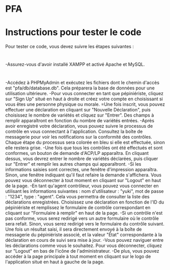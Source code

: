 # PFA
# Instructions pour tester le code
Pour tester ce code, vous devez suivre les étapes suivantes :
#
-Assurez-vous d'avoir installé XAMPP et activé Apache et MySQL.
#
-Accédez à PHPMyAdmin et exécutez les fichiers dont le chemin d'accès est "pfa/db/database.db". Cela préparera la base de données pour une utilisation ultérieure.
-Pour vous connecter en tant que pépiniériste, cliquez sur "Sign Up" situé en haut à droite et créez votre compte en choisissant si vous êtes une personne physique ou morale.
=Une fois inscrit, vous pouvez effectuer une déclaration en cliquant sur "Nouvelle Déclaration", puis choisissez le nombre de variétés et cliquez sur "Entrer". Des champs à remplir apparaîtront en fonction du nombre de variétés entrées.
-Après avoir enregistré votre déclaration, vous pouvez suivre le processus de contrôle en vous connectant à l'application. Consultez la boîte de messagerie pour voir les notifications sur la conformité des contrôles. Chaque étape du processus sera colorée en bleu si elle est effectuée, sinon elle restera grise.
-Une fois que tous les contrôles ont été effectués et sont conformes, un bouton de demande d'ACP/LP apparaîtra. En cliquant dessus, vous devrez entrer le nombre de variétés déclarées, puis cliquer sur "Entrer" et remplir les autres champs qui apparaîtront.
-Si les informations saisies sont correctes, une fenêtre d'impression apparaîtra. Sinon, une fenêtre indiquant qu'il faut refaire la demande s'affichera. Vous pouvez vous déconnecter à tout moment en cliquant sur "Logout" en haut de la page.
-En tant qu'agent contrôleur, vous pouvez vous connecter en utilisant les informations suivantes : nom d'utilisateur : "yuki", mot de passe : "1234", type : "agent". Cela vous permettra de consulter la liste des déclarations enregistrées. Choisissez une déclaration en fonction de l'ID du pépiniériste et remplissez le formulaire de contrôle correspondant en cliquant sur "Formulaire à remplir" en haut de la page.
-Si un contrôle n'est pas conforme, vous serez redirigé vers un autre formulaire où le contrôle sera refait. Sinon, vous serez redirigé vers le formulaire du contrôle suivant. Une fois un résultat saisi, il sera directement envoyé à la boîte de messagerie du pépiniériste associé, et la valeur "État" correspondante à la déclaration en cours de suivi sera mise à jour.
-Vous pouvez naviguer entre les déclarations comme vous le souhaitez. Pour vous déconnecter, cliquez sur "Logout" en bas de l'icône de l'administrateur.
-De plus, vous pouvez accéder à la page principale à tout moment en cliquant sur le logo de l'application situé en haut à gauche de la page.
